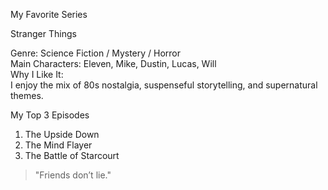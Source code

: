 My Favorite Series

Stranger Things

Genre: Science Fiction / Mystery / Horror  
Main Characters: Eleven, Mike, Dustin, Lucas, Will  
Why I Like It:  
I enjoy the mix of 80s nostalgia, suspenseful storytelling, and supernatural themes.

My Top 3 Episodes
1. The Upside Down
2. The Mind Flayer
3. The Battle of Starcourt

> "Friends don’t lie."
